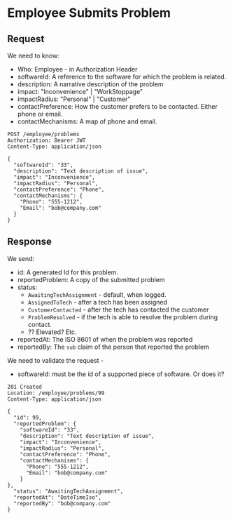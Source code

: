 # Employee Submits Problem

## Request

We need to know:

- Who: Employee - in Authorization Header
- softwareId: A reference to the software for which the problem is related.
- description: A narrative description of the problem
- impact: "Inconvenience" | "WorkStoppage"
- impactRadius: "Personal" | "Customer"
- contactPreference: How the customer prefers to be contacted. Either phone or email.
- contactMechanisms: A map of phone and email.

```http
POST /employee/problems
Authorization: Bearer JWT
Content-Type: application/json

{
  "softwareId": "33",
  "description": "Text description of issue",
  "impact": "Inconvenience",
  "impactRadius": "Personal",
  "contactPreference": "Phone",
  "contactMechanisms": {
    "Phone": "555-1212",
    "Email": "bob@company.com"
  }
}

```

## Response

We send:
- id: A generated Id for this problem.
- reportedProblem: A copy of the submitted problem
- status:
  - `AwaitingTechAssignment` - default, when logged.
  - `AssignedToTech` - after a tech has been assigned
  - `CustomerContacted` - after the tech has contacted the customer
  - `ProblemResolved` - if the tech is able to resolve the problem during contact.
  - ?? Elevated? Etc.
- reportedAt: The ISO 8601 of when the problem was reported
- reportedBy: The `sub` claim of the person that reported the problem

We need to validate the request - 

- softwareId: must be the id of a supported piece of software. Or does it?

```http
201 Created
Location: /employee/problems/99
Content-Type: application/json

{
  "id": 99,
  "reportedProblem": {
    "softwareId": "33",
    "description": "Text description of issue",
    "impact": "Inconvenience",
    "impactRadius": "Personal",
    "contactPreference": "Phone",
    "contactMechanisms": {
      "Phone": "555-1212",
      "Email": "bob@company.com"
    }
},
  "status": "AwaitingTechAssignment",
  "reportedAt": "DateTimeIso",
  "reportedBy": "bob@company.com"
}
```

